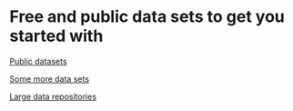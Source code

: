 # Free and public data sets to get you started with

<a href="https://github.com/caesar0301/awesome-public-datasets" target="_blank">Public datasets</a>

<a href="https://www.springboard.com/blog/free-public-data-sets-data-science-project/" target="_blank">Some more data sets</a>

<a href="http://bigdata-madesimple.com/70-websites-to-get-large-data-repositories-for-free/" target="blank">Large data repositories</a>


